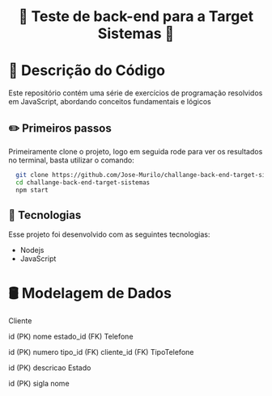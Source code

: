 <h1 align="center">🚀 Teste de back-end para a Target Sistemas 🚀</h1>

# 📃 Descrição do Código

Este repositório contém uma série de exercícios de programação resolvidos em JavaScript, abordando conceitos fundamentais e lógicos

## ✏️ Primeiros passos

Primeiramente clone o projeto, logo em seguida rode para ver os resultados no terminal, basta utilizar o comando:

```bash
  git clone https://github.com/Jose-Murilo/challange-back-end-target-sistemas.git
  cd challange-back-end-target-sistemas
  npm start
```

## 🚀 Tecnologias

Esse projeto foi desenvolvido com as seguintes tecnologias:

- Nodejs
- JavaScript

# 🛢️ Modelagem de Dados

Cliente

id (PK)
nome
estado_id (FK)
Telefone

id (PK)
numero
tipo_id (FK)
cliente_id (FK)
TipoTelefone

id (PK)
descricao
Estado

id (PK)
sigla
nome
